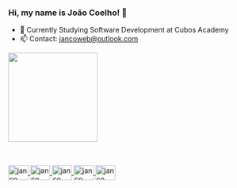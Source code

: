 ### Hi, my name is João Coelho! 👋
- 🌱 Currently Studying Software Development at Cubos Academy
- 📫 Contact: jancoweb@outlook.com
<div>
  <a href="https://github.com/jancoweb">
  <img height="180em" src="https://github-readme-stats.vercel.app/api/top-langs/?username=jancoweb&layout=compact&langs_count=7&theme=chartreuse-dark"/>
</div>

##

<div style='display: inline_block'><br>
<img align='center' alt='janco' height='30' width='40' src="https://cdn.jsdelivr.net/gh/devicons/devicon/icons/html5/html5-original-wordmark.svg" />
<img align='center' alt='janco' height='30' width='40' src="https://cdn.jsdelivr.net/gh/devicons/devicon/icons/css3/css3-original-wordmark.svg" />
<img align='center' alt='janco' height='30' width='40' src="https://cdn.jsdelivr.net/gh/devicons/devicon/icons/javascript/javascript-original.svg" />
<img align='center' alt='janco' height='30' width='40' src="https://cdn.jsdelivr.net/gh/devicons/devicon/icons/react/react-original-wordmark.svg" />
<img align='center' alt='janco' height='30' width='40' src="https://cdn.jsdelivr.net/gh/devicons/devicon/icons/nodejs/nodejs-original-wordmark.svg" />
</div>      